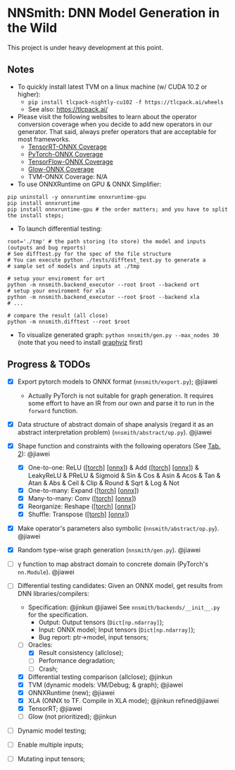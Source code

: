 # NNSmith: DNN Model Generation in the Wild

This project is under heavy development at this point.

## Notes

- To quickly install latest TVM on a linux machine (w/ CUDA 10.2 or higher): 
    - `pip install tlcpack-nightly-cu102 -f https://tlcpack.ai/wheels`
    - See also: https://tlcpack.ai/
- Please visit the following websites to learn about the operator conversion coverage when you decide to add new operators in our generator. That said, always prefer operators that are acceptable for most frameworks.
    - [TensorRT-ONNX Coverage](https://github.com/onnx/onnx-tensorrt/blob/master/docs/operators.md)
    - [PyTorch-ONNX Coverage](https://github.com/pytorch/pytorch/blob/master/caffe2/python/onnx/ONNXOpCoverage.md)
    - [TensorFlow-ONNX Coverage](https://github.com/onnx/onnx-tensorflow/blob/master/doc/support_status.md)
    - [Glow-ONNX Coverage](https://github.com/pytorch/glow/tree/d7bd6c59e68a105edafe094ee77c987903eb24a5/tests/models/onnxModels)
    - TVM-ONNX Coverage: N/A
- To use ONNXRuntime on GPU & ONNX Simplifier:
```shell
pip uninstall -y onnxruntime onnxruntime-gpu
pip install onnxruntime 
pip install onnxruntime-gpu # the order matters; and you have to split the install steps;
```
- To launch differential testing:
```shell
root='./tmp' # the path storing (to store) the model and inputs (outputs and bug reports)
# See difftest.py for the spec of the file structure
# You can execute python ./tests/difftest_test.py to generate a 
# sample set of models and inputs at ./tmp

# setup your enviroment for ort
python -m nnsmith.backend_executor --root $root --backend ort
# setup your enviroment for xla
python -m nnsmith.backend_executor --root $root --backend xla
# ...

# compare the result (all close)
python -m nnsmith.difftest --root $root
```
- To visualize generated graph: `python nnsmith/gen.py --max_nodes 30` (note that you need to install [graphviz](https://graphviz.org/download/#executable-packages) first)

## Progress & TODOs

- [x] Export pytorch models to ONNX format (`nnsmith/export.py`); @jiawei
    - Actually PyTorch is not suitable for graph generation. It requires some effort to have an IR from our own and parse it to run in the `forward` function.
- [x] Data structure of abstract domain of shape analysis (regard it as an abstract interpretation problem) (`nnsmith/abstract/op.py`). @jiawei
- [x] Shape function and constraints with the following operators (See [Tab. 2](https://dl.acm.org/doi/pdf/10.1145/3453483.3454083)): @jiawei
    - [x] One-to-one: ReLU ([[torch]](https://pytorch.org/docs/stable/generated/torch.nn.ReLU.html) [[onnx]](https://github.com/onnx/onnx/blob/master/docs/Operators.md#relu)) & Add ([[torch]](https://pytorch.org/docs/stable/generated/torch.add.html) [[onnx]](https://github.com/onnx/onnx/blob/master/docs/Operators.md#add)) & LeakyReLU & PReLU & Sigmoid & Sin & Cos & Asin & Acos & Tan & Atan & Abs & Ceil & Clip & Round & Sqrt & Log & Not
    - [x] One-to-many: Expand ([[torch]](https://pytorch.org/docs/stable/generated/torch.Tensor.expand.html) [[onnx]](https://github.com/onnx/onnx/blob/master/docs/Operators.md#Expand))
    - [x] Many-to-many: Conv ([[torch]](https://pytorch.org/docs/stable/generated/torch.nn.Conv2d.html) [[onnx]](https://github.com/onnx/onnx/blob/master/docs/Operators.md#Conv))
    - [x] Reorganize: Reshape ([[torch]](https://pytorch.org/docs/stable/generated/torch.reshape.html) [[onnx]](https://github.com/onnx/onnx/blob/master/docs/Operators.md#reshape))
    - [x] Shuffle: Transpose ([[torch]](https://pytorch.org/docs/stable/generated/torch.transpose.html) [[onnx]](https://github.com/onnx/onnx/blob/master/docs/Operators.md#transpose))
- [x] Make operator's parameters also symbolic (`nnsmith/abstract/op.py`). @jiawei
- [x] Random type-wise graph generation (`nnsmith/gen.py`). @jiawei
- [ ] γ function to map abstract domain to concrete domain (PyTorch's `nn.Module`). @jiawei
- [ ] Differential testing candidates: Given an ONNX model, get results from DNN libraries/compilers:
    - Specification: @jinkun @jiawei See `nnsmith/backends/__init__.py` for the specification.
        - Output: Output tensors (`Dict[np.ndarray]`);
        - Input: ONNX model; Input tensors (`Dict[np.ndarray]`);
        - Bug report: ptr->model, input tensors;
    - [ ] Oracles:
        - [x] Result consistency (allclose);
        - [ ] Performance degradation;
        - [ ] Crash;
    - [x] Differential testing comparison (allclose); @jinkun
    - [x] TVM (dynamic models: VM/Debug; & graph); @jiawei
    - [x] ONNXRuntime (new); @jiawei
    - [x] XLA (ONNX to TF. Compile in XLA mode); @jinkun refined@jiawei
    - [x] TensorRT; @jiawei
    - [ ] Glow (not prioritized); @jinkun
- [ ] Dynamic model testing;
- [ ] Enable multiple inputs;
- [ ] Mutating input tensors;

